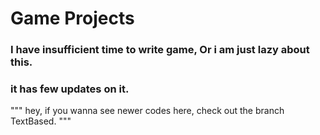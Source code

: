 # Game Projects

### I have insufficient time to write game, Or i am just lazy about this.

### it has few updates on it.
""" hey, if you wanna see newer codes here, check out the branch TextBased. """
